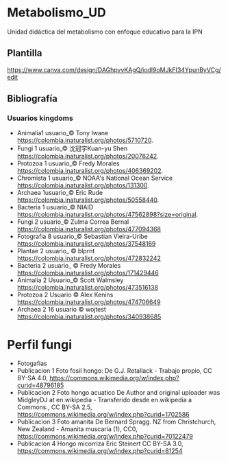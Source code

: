 # Metabolismo_UD
Unidad didáctica del metabolismo con enfoque educativo para la IPN
## Plantilla
https://www.canva.com/design/DAGhpvyKAgQ/iodl9oMJkFI34YpunByVCg/edit
## Bibliografía
### Usuarios kingdoms  
- Animalia1 usuario_© Tony Iwane https://colombia.inaturalist.org/photos/5710720. 
- Fungi 1 usuario_© 沈冠宇Kuan-yu Shen https://colombia.inaturalist.org/photos/20076242. 
- Protozoa 1 usuario_© Fredy Morales https://colombia.inaturalist.org/photos/406369202. 
- Chromista 1 usuario_© NOAA's National Ocean Service https://colombia.inaturalist.org/photos/131300. 
- Archaea 1usuario_© Eric Rude https://colombia.inaturalist.org/photos/50558440. 
- Bacteria 1 usuario_© NIAID https://colombia.inaturalist.org/photos/47562898?size=original. 
- Fungi 2  usuario_© Zulma Correa Bernal https://colombia.inaturalist.org/photos/477094368 
- Fotografia 8 usuario_© Sebastian Vieira-Uribe https://colombia.inaturalist.org/photos/37548169 
- Plantae 2 usuario_ © blprnt https://colombia.inaturalist.org/photos/472832242 
- Bacteria 2  usuario_ © Fredy Morales https://colombia.inaturalist.org/photos/171429446 
- Animalia 2 Usuario_© Scott Walmsley https://colombia.inaturalist.org/photos/473516138 
- Protozoa 2 Usuario © Alex Kenins https://colombia.inaturalist.org/photos/474706649 
- Archaea 2 16 usuario © wojtest https://colombia.inaturalist.org/photos/340938685 
# **Perfil fungi**
- Fotogafias
- Publicacion 1 Foto fosil hongo: De G.J. Retallack - Trabajo propio, CC BY-SA 4.0, https://commons.wikimedia.org/w/index.php?curid=48796185
- Publicacion 2 Foto hongo acuatico De Author and original uploader was MidgleyDJ at en.wikipedia - Transferido desde en.wikipedia a Commons., CC BY-SA 2.5, https://commons.wikimedia.org/w/index.php?curid=1702586
- Publicacion 3 Foto amanita De Bernard Spragg. NZ from Christchurch, New Zealand - Amanita muscaria (1), CC0, https://commons.wikimedia.org/w/index.php?curid=70122479
- Publicacion 4 Hongo micorriza  Eric Steinert   CC BY-SA 3.0, https://commons.wikimedia.org/w/index.php?curid=81254  
